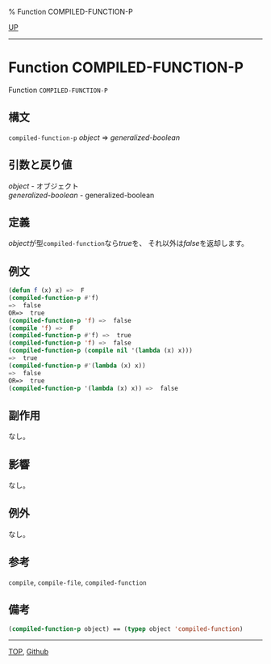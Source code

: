 % Function COMPILED-FUNCTION-P

[UP](5.3.html)  

---

# Function **COMPILED-FUNCTION-P**


Function `COMPILED-FUNCTION-P`


## 構文

`compiled-function-p` *object* => *generalized-boolean*


## 引数と戻り値

*object* - オブジェクト  
*generalized-boolean* - generalized-boolean


## 定義

*object*が型`compiled-function`なら*true*を、
それ以外は*false*を返却します。


## 例文

```lisp
(defun f (x) x) =>  F
(compiled-function-p #'f)
=>  false
OR=>  true
(compiled-function-p 'f) =>  false
(compile 'f) =>  F
(compiled-function-p #'f) =>  true
(compiled-function-p 'f) =>  false
(compiled-function-p (compile nil '(lambda (x) x)))
=>  true
(compiled-function-p #'(lambda (x) x))
=>  false
OR=>  true
(compiled-function-p '(lambda (x) x)) =>  false
```


## 副作用

なし。


## 影響

なし。


## 例外

なし。


## 参考

`compile`,
`compile-file`,
`compiled-function`


## 備考

```lisp
(compiled-function-p object) == (typep object 'compiled-function)
```


---
[TOP](index.html),  [Github](https://github.com/nptcl/npt-japanese)

